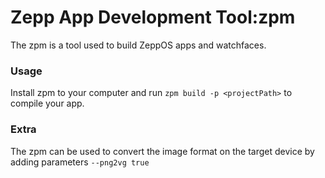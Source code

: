 Zepp App Development Tool:zpm
=====================

The zpm is a tool used to build ZeppOS apps and watchfaces.

### Usage

Install zpm to your computer and run `zpm build -p <projectPath>` to compile your app.

### Extra

The zpm can be used to convert the image format on the target device by adding parameters `--png2vg true`
